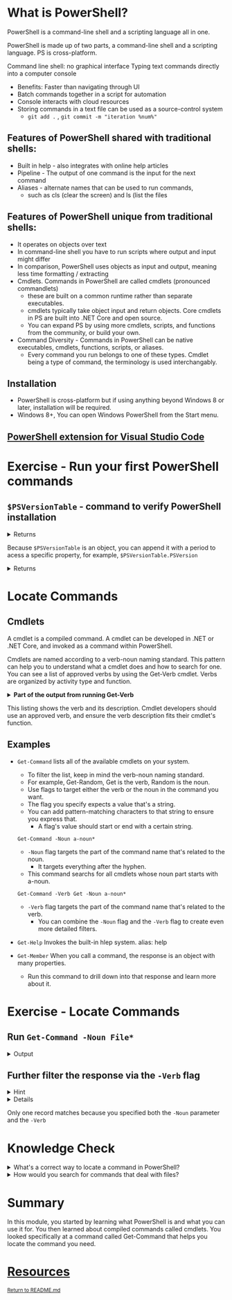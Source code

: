 # What is PowerShell?

PowerShell is a command-line shell and a scripting language all in one.

PowerShell is made up of two parts, a command-line shell and a scripting language.
PS is cross-platform. 

Command line shell: no graphical interface 
Typing text commands directly into a computer console
- Benefits: Faster than navigating through UI 
- Batch commands together in a script for automation
- Console interacts with cloud resources 
- Storing commands in a text file can be used as a source-control system
  - `git add .` , `git commit -m "iteration %num%"` 

## Features of PowerShell shared with traditional shells:
- Built in help - also integrates with online help articles
- Pipeline - The output of one command is the input for the next command
- Aliases - alternate names that can be used to run commands,
    - such as cls (clear the screen) and ls (list the files

## Features of PowerShell unique from traditional shells:
- It operates on objects over text
- In command-line shell you have to run scripts where output and input might differ
- In comparison, PowerShell uses objects as input and output, meaning less time formatting / extracting 
- Cmdlets. Commands in PowerShell are called cmdlets (pronounced commandlets)
    - these are built on a common runtime rather than separate executables. 
    - cmdlets typically take object input and return objects. Core cmdlets in PS are built into .NET Core and open source. 
    - You can expand PS by using more cmdlets, scripts, and functions from the community, or build your own. 
- Command Diversity - Commands in PowerShell can be native executables, cmdlets, functions, scripts, or aliases. 
    - Every command you run belongs to one of these types. Cmdlet being a type of command, the terminology is used interchangably. 

## Installation
- PowerShell is cross-platform but if using anything beyond Windows 8 or later, installation will be required. 
- Windows 8+, You can open Windows PowerShell from the Start menu.

## [PowerShell extension for Visual Studio Code](https://marketplace.visualstudio.com/items?itemName=ms-vscode.PowerShell)

# Exercise - Run your first PowerShell commands

## `$PSVersionTable` - command to verify PowerShell installation 

<details>
    <summary>
        Returns
    </summary>
    <table>
        <tr>
            <th>Name</th>
            <th>Value</th>
        </tr>
        <tr>
            <td>PSVersion</td>
            <td>5.1.19041.1682</td>
        </tr>
        <tr>
            <td>PSEdition</td>
            <td>Desktop</td>
        </tr>
    </table>
    ...and so on.
</details>

Because `$PSVersionTable` is an object, you can append it with a period to acess a specific property, for example, `$PSVersionTable.PSVersion`
<details>
    <summary>Returns</summary>
    <table>
        <tr>
            <th>Name</th>
            <th>Value</th>
        </tr>
        <tr>
            <td>PSVersion</td>
            <td>5.1.19041.1682</td>
        </tr>
    </table>
</details>

# Locate Commands 

## Cmdlets 
A cmdlet is a compiled command. A cmdlet can be developed in .NET or .NET Core, and invoked as a command within PowerShell. 

Cmdlets are named according to a verb-noun naming standard.
This pattern can help you to understand what a cmdlet does and how to search for one. You can see a list of approved verbs by using the Get-Verb cmdlet. 
Verbs are organized by activity type and function. 

<details>
    <summary><strong>Part of the output from running Get-Verb</strong></summary>
    <table>
        <tr>
            <th>Verb</th>
            <th>AliasPrefix</th>
            <th>Group</th>
            <th>Description</th>
        </tr>
        <tr>
            <td>Add</td>
            <td>a</td>
            <td>Common</td>
            <td>Adds a resource to a container, or atta…</td>
        </tr>
        <tr>
            <td>Clear</td>
            <td>cl</td>
            <td>Common</td>
            <td>Removes all the resources from a contai…`</td>
        </tr>
    </table>
</details>

This listing shows the verb and its description. 
Cmdlet developers should use an approved verb, and ensure the verb description fits their 
cmdlet's function. 

## Examples

- `Get-Command` lists all of the available cmdlets on your system.
    - To filter the list, keep in mind the verb-noun naming standard. 
    - For example, Get-Random, Get is the verb, Random is the noun.
    - Use flags to target either the verb or the noun in the command you want. 
    - The flag you specify expects a value that's a string. 
    - You can add pattern-matching characters to that string to ensure you express that. 
        - A flag's value should start or end with a certain string. 

    `Get-Command -Noun a-noun*`
    - `-Noun` flag targets the part of the command name that's related to the noun. 
        - It targets everything after the hyphen. 
    - This command searchs for all cmdlets whose noun part starts with a-noun.

    `Get-Command -Verb Get -Noun a-noun*`
    - `-Verb` flag targets the part of the command name that's related to the verb.
        - You can combine the `-Noun` flag and the `-Verb` flag to create even more detailed filters.

- `Get-Help` Invokes the built-in hlep system. alias: help 
- `Get-Member` When you call a command, the response is an object with many properties. 
    - Run this command to drill down into that response and learn more about it. 

# Exercise - Locate Commands
## Run `Get-Command -Noun File*`

<details>
    <summary>Output</summary>
    <table>
        <tr>
            <th>CommandType</th>
            <th>Name</th>
            <th>Version</th>
            <th>Source</th>
        </tr>
        <tr>
            <td>Cmdlet</td>
            <td>Get-FileHash</td>
            <td>7.0.0.0</td>
            <td>Microsoft.PowerShell.Utility</td>
        </tr>
        <tr>
            <td>Cmdlet</td>
            <td>Out-File</td>
            <td>7.0.0.0</td>
            <td>Microsoft.PowerShell.Utility</td>
        </tr>
        <tr>
            <td>Cmdlet</td>
            <td>Unblock-File</td>
            <td>7.0.0.0</td>
            <td>Microsoft.PowerShell.Utility</td>
        </tr>
    </table>
</details>

## Further filter the response via the `-Verb` flag 
<details>
    <summary>Hint</summary>
    <code>syntax: `Get-Command -Verb Get -Noun File*</code>
</details>

<details>

    <summary>Output</summary>

    <table>
        <tr>
            <th>CommandType</th>
            <th>Name</th>
            <th>Version</th>
            <th>Source</th>
        </tr>
        <tr>
            <td>Cmdlet</td>
            <td>Get-FileHash</td>
            <td>7.0.0.0</td>
            <td>Microsoft.PowerShell.Utility</td>
        </tr>
    </table>
</details>

Only one record matches because you specified both the `-Noun` parameter and the `-Verb`

# Knowledge Check 

<details>
<summary>What's a correct way to locate a command in PowerShell?</summary>
Call <code>Get-Command 'name of command'</code>
</details>

<details>
<summary>How would you search for commands that deal with files?</summary>
Call <code>Get-Command -Noun File*</code>
</details>

# Summary

In this module, you started by learning what PowerShell is and what you can use it for.
You then learned about compiled commands called cmdlets. 
You looked specifically at a command called Get-Command that helps you locate the command you need.

# [Resources](https://docs.microsoft.com/en-us/powershell/scripting/learn/ps101/01-getting-started?preserve-view=true&view=powershell-7.2&WT.mc_id=academic-16634-chnoring&viewFallbackFrom=powershell-7.1)

<sup>[Return to README.md](/README.md)</sup>